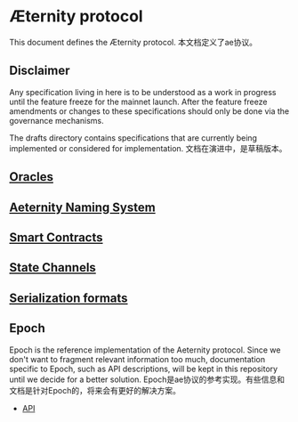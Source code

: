 # Æternity protocol

This document defines the Æternity protocol.
本文档定义了ae协议。

## Disclaimer

Any specification living in here is to be understood as a work in progress until
the feature freeze for the mainnet launch. After the feature freeze amendments
or changes to these specifications should only be done via the governance
mechanisms.

The drafts directory contains specifications that are currently being
implemented or considered for implementation.
文档在演进中，是草稿版本。


## [Oracles](./oracles/oracles.md)

## [Aeternity Naming System](./AENS.md)

## [Smart Contracts](./contracts/contracts.md)

## [State Channels](./channels/README.md)

## [Serialization formats](./serializations.md)

## Epoch

Epoch is the reference implementation of the Aeternity protocol. Since we don't
want to fragment relevant information too much, documentation specific to Epoch,
such as API descriptions, will be kept in this repository until we decide for a
better solution.
Epoch是ae协议的参考实现。有些信息和文档是针对Epoch的，将来会有更好的解决方案。


- [API](./epoch/api/README.md)



